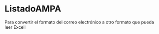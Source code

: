 # ListadoAMPA
Para convertir el formato del correo electrónico a otro formato que pueda leer Excell
